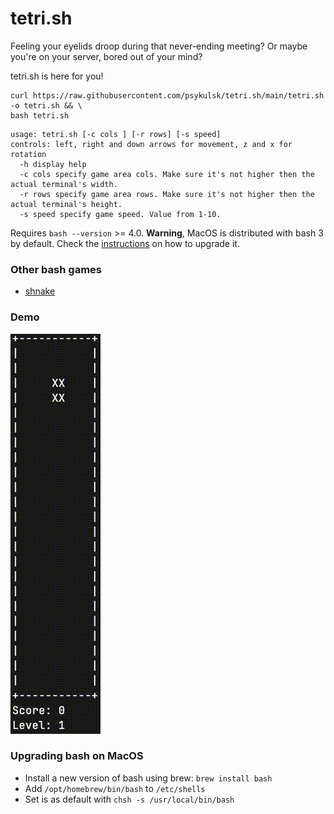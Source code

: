 # tetri.sh

Feeling your eyelids droop during that never-ending meeting? Or maybe you're on your server, bored out of your mind?

tetri.sh is here for you!

```
curl https://raw.githubusercontent.com/psykulsk/tetri.sh/main/tetri.sh -o tetri.sh && \
bash tetri.sh
```

```
usage: tetri.sh [-c cols ] [-r rows] [-s speed]
controls: left, right and down arrows for movement, z and x for rotation
  -h display help
  -c cols specify game area cols. Make sure it's not higher then the actual terminal's width. 
  -r rows specify game area rows. Make sure it's not higher then the actual terminal's height.
  -s speed specify game speed. Value from 1-10.
```

Requires `bash --version` >= 4.0. **Warning**, MacOS is distributed with bash 3 by default. Check the [instructions](#upgrading-bash-on-macos) on how to upgrade it.

### Other bash games
* [shnake](https://github.com/psykulsk/shnake)

### Demo
![](demo.gif)

### Upgrading bash on MacOS

* Install a new version of bash using brew: `brew install bash`
* Add `/opt/homebrew/bin/bash` to  `/etc/shells`
* Set is as default with `chsh -s /usr/local/bin/bash`
